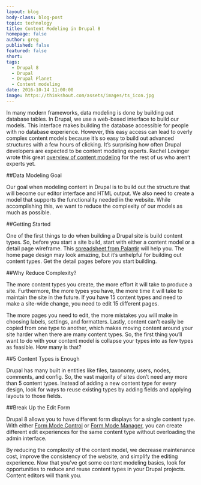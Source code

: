 ```yaml
---
layout: blog
body-class: blog-post
topic: technology
title: Content Modeling in Drupal 8
homepage: false
author: greg  
published: false
featured: false
short: 
tags:
  - Drupal 8
  - Drupal
  - Drupal Planet
  - Content modeling
date: 2016-10-14 11:00:00
image: https://thinkshout.com/assets/images/ts_icon.jpg
---
```


In many modern frameworks, data modeling is done by building out database tables. In Drupal, we use a web-based interface to build our models. This interface makes building the database accessible for people with no database experience. However, this easy access can lead to overly complex content models because it’s so easy to build out advanced structures with a few hours of clicking. It’s surprising how often Drupal developers are expected to be content modeling experts. Rachel Lovinger wrote this great [overview of content modeling](http://alistapart.com/article/content-modelling-a-master-skill) for the rest of us who aren’t experts yet.

##Data Modeling Goal

Our goal when modeling content in Drupal is to build out the structure that will become our editor interface and HTML output. We also need to create a model that supports the functionality needed in the website. While accomplishing this, we want to reduce the complexity of our models as much as possible.

##Getting Started

One of the first things to do when building a Drupal site is build content types. So, before you start a site build, start with either a content model or a detail page wireframe. This [spreadsheet from Palantir](https://docs.google.com/spreadsheets/d/15htLLWLguhwiuTLg_nndQNpgWVdUMy6UaR_d1q-v6iw/edit#gid=0) will help you. The home page design may look amazing, but it’s unhelpful for building out content types. Get the detail pages before you start building.

##Why Reduce Complexity?

The more content types you create, the more effort it will take to produce a site. Furthermore, the more types you have, the more time it will take to maintain the site in the future. If you have 15 content types and need to make a site-wide change, you need to edit 15 different pages.

The more pages you need to edit, the more mistakes you will make in choosing labels, settings, and formatters. Lastly, content can’t easily be copied from one type to another, which makes moving content around your site harder when there are many content types. So, the first thing you’ll want to do with your content model is collapse your types into as few types as feasible. How many is that?

##5 Content Types is Enough

Drupal has many built in entities like files, taxonomy, users, nodes, comments, and config. So, the vast majority of sites don’t need any more than 5 content types. Instead of adding a new content type for every design, look for ways to reuse existing types by adding fields and applying layouts to those fields.

##Break Up the Edit Form

Drupal 8 allows you to have different form displays for a single content type. With either [Form Mode Control](https://www.drupal.org/project/form_mode_control) or [Form Mode Manager](https://www.drupal.org/project/form_mode_manager), you can create different edit experiences for the same content type without overloading the admin interface.

By reducing the complexity of the content model, we decrease maintenance cost, improve the consistency of the website, and simplify the editing experience. Now that you’ve got some content modeling basics, look for opportunities to reduce and reuse content types in your Drupal projects. Content editors will thank you.
